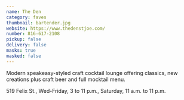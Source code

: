 ```yaml
---
name: The Den
category: faves
thumbnail: bartender.jpg
website: https://www.thedenstjoe.com/
number: 816-617-2108
pickup: false
delivery: false
masks: true
masked: false
---
```

Modern speakeasy-styled craft cocktail lounge offering classics, new creations plus craft beer and full mocktail menu.

519 Felix St., Wed-Friday, 3 to 11 p.m., Saturday, 11 a.m. to 11 p.m.